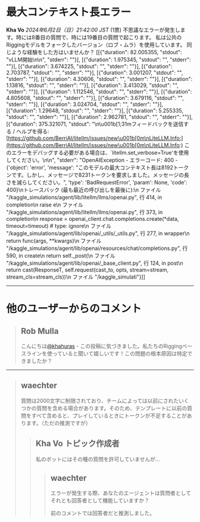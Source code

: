 # 最大コンテキスト長エラー
**Kha Vo** *2024年6月2日（日）21:42:00 JST* (1票)
不思議なエラーが発生します。時には8番目の質問で、時には19番目の質問で起こります。 
私は公共のRiggingモデルをフォークしたバージョン（ロブ・ムラ）を使用しています。
同じような経験をした方はいませんか？
[[{"duration": 82.005355, "stdout": "vLLM開始\n\n", "stderr": ""}],
 [{"duration": 1.975345, "stdout": "", "stderr": ""}],
 [{"duration": 3.674225, "stdout": "", "stderr": ""}],
 [{"duration": 2.703787, "stdout": "", "stderr": ""}],
 [{"duration": 3.001207, "stdout": "", "stderr": ""}],
 [{"duration": 4.30606, "stdout": "", "stderr": ""}],
 [{"duration": 1.13816, "stdout": "", "stderr": ""}],
 [{"duration": 3.413029, "stdout": "", "stderr": ""}],
 [{"duration": 1.112546, "stdout": "", "stderr": ""}],
 [{"duration": 4.805608, "stdout": "", "stderr": ""}],
 [{"duration": 3.679116, "stdout": "", "stderr": ""}],
 [{"duration": 3.024704, "stdout": "", "stderr": ""}],
 [{"duration": 1.29648, "stdout": "", "stderr": ""}],
 [{"duration": 5.255335, "stdout": "", "stderr": ""}],
 [{"duration": 2.962781, "stdout": "", "stderr": ""}],
 [{"duration": 375.321071, "stdout": "\n\u001b[1;31mフィードバックを送信する / ヘルプを得る: [https://github.com/BerriAI/litellm/issues/new\u001b[0m\nLiteLLM.Info:](https://github.com/BerriAI/litellm/issues/new\u001b[0m\nLiteLLM.Info:) このエラーをデバッグする必要がある場合は、`litellm.set_verbose=True'を使用してください。\n\n", "stderr": "OpenAIException - エラーコード: 400 - {'object': 'error', 'message': \"このモデルの最大コンテキスト長は8192トークンです。しかし、メッセージで8231トークンを要求しました。メッセージの長さを減らしてください。\", 'type': 'BadRequestError', 'param': None, 'code': 400}\nトレースバック (最も最近の呼び出しを最後に):\n  ファイル \"/kaggle_simulations/agent/lib/litellm/llms/openai.py\", 行 414, in completion\n    raise e\n  ファイル \"/kaggle_simulations/agent/lib/litellm/llms/openai.py\", 行 373, in completion\n    response = openai_client.chat.completions.create(*data, timeout=timeout)  # type: ignore\n  ファイル \"/kaggle_simulations/agent/lib/openai/_utils/_utils.py\", 行 277, in wrapper\n    return func(args, **kwargs)\n  ファイル \"/kaggle_simulations/agent/lib/openai/resources/chat/completions.py\", 行 590, in create\n    return self._post(\n  ファイル \"/kaggle_simulations/agent/lib/openai/_base_client.py\", 行 124, in post\n    return cast(ResponseT, self.request(cast_to, opts, stream=stream, stream_cls=stream_cls))\n  ファイル \"/kaggle_simulati"}]]

---
 # 他のユーザーからのコメント
> ## Rob Mulla
> 
> こんにちは[@khahuras](https://www.kaggle.com/khahuras) - この投稿に気づきました。私たちのRiggingベースラインを使っていると聞いて嬉しいです！この問題の根本原因は特定できましたか？

---
> ## waechter
> 
> 質問は2000文字に制限されており、チームによっては以前にされたいくつかの質問を含める場合があります。そのため、テンプレートに以前の質問をすべて含めると、プレイしているときにトークンが不足することがあります。（ただの推測ですが）
> 
> > ## Kha Vo トピック作成者
> > 
> > 私のボットにはその種の質問を許可していませんが…
> > 
> > 
> > > ## waechter
> > > 
> > > エラーが発生する際、あなたのエージェントは質問者としてそれとも回答者として機能していますか？
> > > 
> > > 前のコメントでは回答者だと推測しました。
> > > 
> > > >
